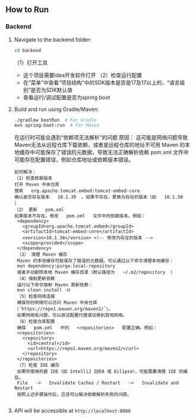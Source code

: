 ## How to Run
### Backend
1. Navigate to the backend folder:
   ```sh
   cd backend
   ```
   （1）打开工具
   - 这个项目需要idea开发软件打开
   （2）检查运行配置
   - 在“菜单”中查看“项目结构”中的SDK版本是否是17及17以上的，“语言级别”是否为SDK默认值
   - 查看运行/调试配置是否为spring boot
   
2. Build and run using Gradle/Maven:
   ```sh
   ./gradlew bootRun  # For Gradle
   mvn spring-boot:run  # For Maven
   ```
   在运行时可能会遇到“依赖项无法解析”的问题
   原因：
   这可能是网络问题导致Maven无法从远程仓库下载依赖，或者是远程仓库的地址不可用
   Maven 的本地缓存中可能保存了错误的元数据，导致无法正确解析依赖
   pom.xml   文件中可能存在配置错误，例如仓库地址或依赖版本错误。
   ```
   如何解决：
   （1）检查依赖版本
   打开 Maven 中央仓库
   搜索   org.apache.tomcat.embed:tomcat-embed-core
   确认是否存在版本   10.1.39  。如果不存在，更换为存在的版本（如   10.1.38  ）
   （2） 更新   pom.xml 
   如果版本不存在，修改   pom.xml   文件中的依赖版本。例如：
    <dependency>
      <groupId>org.apache.tomcat.embed</groupId>
      <artifactId>tomcat-embed-core</artifactId>
      <version>10.1.38</version> <!-- 修改为存在的版本 -->
      <scope>provided</scope>
    </dependency>
    （3） 清理 Maven 缓存
    Maven 的本地缓存可能保存了错误的元数据。可以通过以下命令清理本地缓存：
    mvn dependency:purge-local-repository
    或者手动删除本地 Maven 缓存目录（默认路径为   ~/.m2/repository  ）
    （4）强制更新依赖
    运行以下命令强制 Maven 更新依赖：
    mvn clean install -U
    （5）检查网络连接
    确保你的网络可以访问 Maven 中央仓库（`https://repo1.maven.org/maven2/`）。
    如果网络有问题，可以尝试配置代理或切换到其他网络。
    （6）检查仓库配置
    确保   pom.xml   中的   <repositories>   配置正确。例如：
    <repositories>
      <repository>
        <id>central</id>
        <url>https://repo1.maven.org/maven2/</url>
      </repository>
    </repositories>
    （7）检查 IDE 缓存
    如果你使用的是 IDE（如 IntelliJ IDEA 或 Eclipse），可能需要清理 IDE 的缓存。
    File   ->   Invalidate Caches / Restart   ->   Invalidate and Restart  
    按照上述步骤操作后，应该可以解决依赖解析失败的问题。


3. API will be accessible at `http://localhost:8080`

<!--韦家装-->
